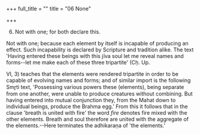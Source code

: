 +++
full_title = ""
title = "06 None"

+++


6. Not with one; for both declare this.

Not with one; because each element by itself is incapable of producing an effect. Such incapability is declared by Scripture and tradition alike. The text 'Having entered these beings with this jīva soul let me reveal names and forms--let me make each of these three tripartite' (Cḥ. Up.

 VI, 3) teaches that the elements were rendered tripartite in order to be capable of evolving names and forms; and of similar import is the following Smr̥ti text, 'Possessing various powers these (elements), being separate from one another, were unable to produce creatures without combining. But having entered into mutual conjunction they, from the Mahat down to individual beings, produce the Brahma egg.' From this it follows that in the clause 'breath is united with fire' the word _fire_ denotes fire mixed with the other elements. Breath and soul therefore are united with the aggregate of the elements.--Here terminates the adhikaraṇa of 'the elements.'

